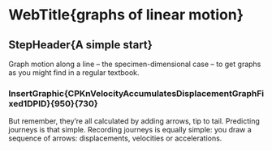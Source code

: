 
# WebTitle{graphs of linear motion}

## StepHeader{A simple start}

Graph motion along a line – the specimen-dimensional case – to get graphs as you might find in a regular textbook.

### InsertGraphic{CPKnVelocityAccumulatesDisplacementGraphFixed1DPID}{950}{730}

But remember, they’re all calculated by adding arrows, tip to tail. Predicting journeys is that simple. Recording journeys is equally simple: you draw a sequence of arrows: displacements, velocities or accelerations.
